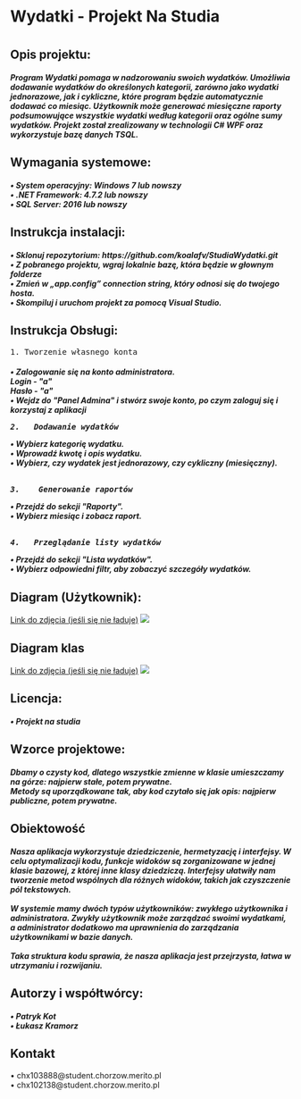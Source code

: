 <h1>Wydatki - Projekt Na Studia<h1>
<h2>Opis projektu:</h2>
  <h5>Program Wydatki pomaga w nadzorowaniu swoich wydatków. Umożliwia dodawanie wydatków do określonych kategorii, zarówno jako wydatki jednorazowe, jak i cykliczne, które program będzie automatycznie dodawać co miesiąc. Użytkownik może   generować miesięczne raporty podsumowujące wszystkie wydatki według kategorii oraz ogólne sumy wydatków. Projekt został zrealizowany w technologii C# WPF oraz wykorzystuje bazę danych TSQL.</h5>

<h2>Wymagania systemowe:</h2>
  <h5>• System operacyjny: Windows 7 lub nowszy<br>
  • .NET Framework: 4.7.2 lub nowszy<br>
  • SQL Server: 2016 lub nowszy</h5>

<h2>Instrukcja instalacji:</h2>
  <h5>•	Sklonuj repozytorium: https://github.com/koalafv/StudiaWydatki.git<br>
    •	Z pobranego projektu, wgraj lokalnie bazę, która będzie w głownym folderze <br>
    •	Zmień w „app.config” connection string, który odnosi się do twojego hosta.<br>
    •	Skompiluj i uruchom projekt za pomocą Visual Studio.</h5>

<h2>Instrukcja Obsługi:</h2>
    <pre>1.	Tworzenie własnego konta</pre>
    <h5>•	Zalogowanie się na konto administratora.<br>
      Login - "a"<br>
      Hasło - "a"<br>
   • Wejdz do "Panel Admina" i stwórz swoje konto, po czym zaloguj się i korzystaj z aplikacji
  <pre>2.	Dodawanie wydatków</pre>
    •	Wybierz kategorię wydatku.<br>
    •	Wprowadź kwotę i opis wydatku.<br>
    •	Wybierz, czy wydatek jest jednorazowy, czy cykliczny (miesięczny).<br>
     <br><pre>3.	Generowanie raportów</pre>
    •	Przejdź do sekcji "Raporty".<br>
    •	Wybierz miesiąc i zobacz raport.<br><br>
      <pre>4.	Przeglądanie listy wydatków</pre>
    •	Przejdź do sekcji "Lista wydatków".<br>
    •	Wybierz odpowiedni filtr, aby zobaczyć szczegóły wydatków. </h5>

<h2>Diagram (Użytkownik):</h2>
<a href="https://ibb.co/SV9nxHL">Link do zdjęcia (jeśli się nie ładuje)</a>
<img src="https://cdn.discordapp.com/attachments/1234064529093038172/1234064726741225524/Im9DNcnUBEYAAAAASUVORK5CYII.png?ex=66846896&is=66831716&hm=20aed67c689825c70a70583ac792a98ae0d4e9caef8999aaa967d1d060c8bb5d&">
<h2>Diagram klas</h2>
<a href="https://ibb.co/bHstVZH">Link do zdjęcia (jeśli się nie ładuje)</a>
<img src="https://cdn.discordapp.com/attachments/1234064529093038172/1254381031264620574/image.png?ex=66847d9f&is=66832c1f&hm=3034d235244018cf445dcb22dfdbb6a6babc4053b4d706b409305ba0ff966dfa&">
<h2>Licencja:</h2>
  <h5>• Projekt na studia</h5>

<h2>Wzorce projektowe:</h2>
<h5>Dbamy o czysty kod, dlatego wszystkie zmienne w klasie umieszczamy na górze: najpierw stałe, potem prywatne.<br> Metody są uporządkowane tak, aby kod czytało się jak opis: najpierw publiczne, potem prywatne.</h5>

<h2>Obiektowość</h2>
<h5>Nasza aplikacja wykorzystuje dziedziczenie, hermetyzację i interfejsy. W celu optymalizacji kodu, funkcje widoków są zorganizowane w jednej klasie bazowej, z której inne klasy dziedziczą. Interfejsy ułatwiły nam tworzenie metod wspólnych dla różnych widoków, takich jak czyszczenie pól tekstowych.<br>
<br>
W systemie mamy dwóch typów użytkowników: zwykłego użytkownika i administratora. Zwykły użytkownik może zarządzać swoimi wydatkami, a administrator dodatkowo ma uprawnienia do zarządzania użytkownikami w bazie danych.<br>
<br>
Taka struktura kodu sprawia, że nasza aplikacja jest przejrzysta, łatwa w utrzymaniu i rozwijaniu.







</h5>

<h2>Autorzy i współtwórcy:</h2>
  <h5>•	Patryk Kot<br>
  •	Łukasz Kramorz</h5>

<h2>Kontakt</h2>
   </h>•	chx103888@student.chorzow.merito.pl<br>
    •	chx102138@student.chorzow.merito.pl</h5>



